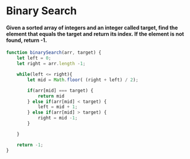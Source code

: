 # Binary Search

#### Given a sorted array of integers and an integer called target, find the element that equals the target and return its index. If the element is not found, return -1.
```js
function binarySearch(arr, target) {
    let left = 0;
    let right = arr.length -1;

    while(left <= right){
        let mid = Math.floor( (right + left) / 2);

        if(arr[mid] === target) {
            return mid
        } else if(arr[mid] < target) {
            left = mid + 1;
        } else if(arr[mid] > target) {
            right = mid -1;
        }

    }

    return -1;
}
```
